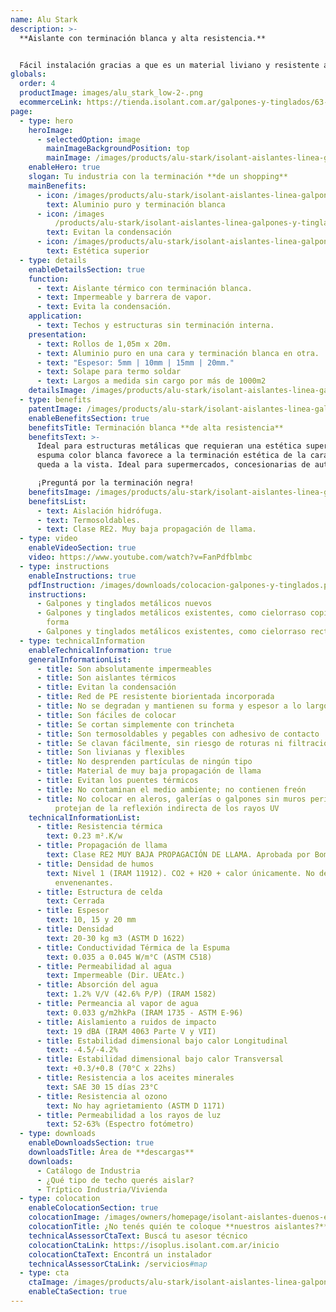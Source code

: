 ```yaml
---
name: Alu Stark
description: >-
  **Aislante con terminación blanca y alta resistencia.**


  Fácil instalación gracias a que es un material liviano y resistente al manipuleo en obra. No desprende partículas de ningún tipo. La espuma color blanca favorece a la terminación estética de la cara que queda a la vista.
globals:
  order: 4
  productImage: images/alu_stark_low-2-.png
  ecommerceLink: https://tienda.isolant.com.ar/galpones-y-tinglados/63-alu-stark-10.html
page:
  - type: hero
    heroImage:
      - selectedOption: image
        mainImageBackgroundPosition: top
        mainImage: /images/products/alu-stark/isolant-aislantes-linea-galpones-y-tinglados-alu-stark-imagen.jpg
    enableHero: true
    slogan: Tu industria con la terminación **de un shopping**
    mainBenefits:
      - icon: /images/products/alu-stark/isolant-aislantes-linea-galpones-y-tinglados-alu-stark-beneficio-1.svg
        text: Aluminio puro y terminación blanca
      - icon: /images
          /products/alu-stark/isolant-aislantes-linea-galpones-y-tinglados-alu-stark-beneficio-2.svg
        text: Evitan la condensación
      - icon: /images/products/alu-stark/isolant-aislantes-linea-galpones-y-tinglados-alu-stark-beneficio-3.svg
        text: Estética superior
  - type: details
    enableDetailsSection: true
    function:
      - text: Aislante térmico con terminación blanca.
      - text: Impermeable y barrera de vapor.
      - text: Evita la condensación.
    application:
      - text: Techos y estructuras sin terminación interna.
    presentation:
      - text: Rollos de 1,05m x 20m.
      - text: Aluminio puro en una cara y terminación blanca en otra.
      - text: "Espesor: 5mm | 10mm | 15mm | 20mm."
      - text: Solape para termo soldar
      - text: Largos a medida sin cargo por más de 1000m2
    detailsImage: /images/products/alu-stark/isolant-aislantes-linea-galpones-y-tinglados-alu-stark-detalle-producto.jpg
  - type: benefits
    patentImage: /images/products/alu-stark/isolant-aislantes-linea-galpones-y-tinglados-alu-stark-patente.png
    enableBenefitsSection: true
    benefitsTitle: Terminación blanca **de alta resistencia**
    benefitsText: >-
      Ideal para estructuras metálicas que requieran una estética superior: La
      espuma color blanca favorece a la terminación estética de la cara que
      queda a la vista. Ideal para supermercados, concesionarias de autos, etc.

      ¡Preguntá por la terminación negra!
    benefitsImage: /images/products/alu-stark/isolant-aislantes-linea-galpones-y-tinglados-alu-stark-beneficio-exclusivo.jpg
    benefitsList:
      - text: Aislación hidrófuga.
      - text: Termosoldables.
      - text: Clase RE2. Muy baja propagación de llama.
  - type: video
    enableVideoSection: true
    video: https://www.youtube.com/watch?v=FanPdfblmbc
  - type: instructions
    enableInstructions: true
    pdfInstruction: /images/downloads/colocacion-galpones-y-tinglados.pdf
    instructions:
      - Galpones y tinglados metálicos nuevos
      - Galpones y tinglados metálicos existentes, como cielorraso copiando la
        forma
      - Galpones y tinglados metálicos existentes, como cielorraso recto
  - type: technicalInformation
    enableTechnicalInformation: true
    generalInformationList:
      - title: Son absolutamente impermeables
      - title: Son aislantes térmicos
      - title: Evitan la condensación
      - title: Red de PE resistente biorientada incorporada
      - title: No se degradan y mantienen su forma y espesor a lo largo del tiempo
      - title: Son fáciles de colocar
      - title: Se cortan simplemente con trincheta
      - title: Son termosoldables y pegables con adhesivo de contacto
      - title: Se clavan fácilmente, sin riesgo de roturas ni filtraciones
      - title: Son livianas y flexibles
      - title: No desprenden partículas de ningún tipo
      - title: Material de muy baja propagación de llama
      - title: Evitan los puentes térmicos
      - title: No contaminan el medio ambiente; no contienen freón
      - title: No colocar en aleros, galerías o galpones sin muros perimetrales que
          protejan de la reflexión indirecta de los rayos UV
    technicalInformationList:
      - title: Resistencia térmica
        text: 0.23 m².K/w
      - title: Propagación de llama
        text: Clase RE2 MUY BAJA PROPAGACIÓN DE LLAMA. Aprobada por Bomberos Argentina.
      - title: Densidad de humos
        text: Nivel 1 (IRAM 11912). CO2 + H20 + calor únicamente. No desprende gases
          envenenantes.
      - title: Estructura de celda
        text: Cerrada
      - title: Espesor
        text: 10, 15 y 20 mm
      - title: Densidad
        text: 20-30 kg m3 (ASTM D 1622)
      - title: Conductividad Térmica de la Espuma
        text: 0.035 a 0.045 W/m°C (ASTM C518)
      - title: Permeabilidad al agua
        text: Impermeable (Dir. UEAtc.)
      - title: Absorción del agua
        text: 1.2% V/V (42.6% P/P) (IRAM 1582)
      - title: Permeancia al vapor de agua
        text: 0.033 g/m2hkPa (IRAM 1735 - ASTM E-96)
      - title: Aislamiento a ruidos de impacto
        text: 19 dBA (IRAM 4063 Parte V y VII)
      - title: Estabilidad dimensional bajo calor Longitudinal
        text: -4.5/-4.2%
      - title: Estabilidad dimensional bajo calor Transversal
        text: +0.3/+0.8 (70°C x 22hs)
      - title: Resistencia a los aceites minerales
        text: SAE 30 15 días 23°C
      - title: Resistencia al ozono
        text: No hay agrietamiento (ASTM D 1171)
      - title: Permeabilidad a los rayos de luz
        text: 52-63% (Espectro fotómetro)
  - type: downloads
    enableDownloadsSection: true
    downloadsTitle: Área de **descargas**
    downloads:
      - Catálogo de Industria
      - ¿Qué tipo de techo querés aislar?
      - Tríptico Industria/Vivienda
  - type: colocation
    enableColocationSection: true
    colocationImage: /images/owners/homepage/isolant-aislantes-duenos-e-inquilinos-isoplus-colocation.jpg
    colocationTitle: ¿No tenés quién te coloque **nuestros aislantes?**
    technicalAssessorCtaText: Buscá tu asesor técnico
    colocationCtaLink: https://isoplus.isolant.com.ar/inicio
    colocationCtaText: Encontrá un instalador
    technicalAssessorCtaLink: /servicios#map
  - type: cta
    ctaImage: /images/products/alu-stark/isolant-aislantes-linea-galpones-y-tinglados-alu-stark-imagen-cta.jpg
    enableCtaSection: true
---
```

